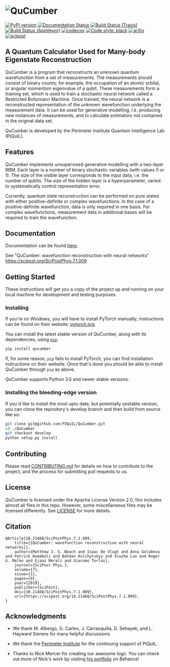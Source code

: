 # ![QuCumber](https://raw.githubusercontent.com/PIQuIL/QuCumber/master/docs/_static/img/QuCumber_full.png)
[![PyPI version](https://badge.fury.io/py/qucumber.svg)](https://badge.fury.io/py/qucumber)
[![Documentation Status](https://readthedocs.org/projects/qucumber/badge/?version=stable)](https://qucumber.readthedocs.io/en/stable/?badge=stable)
[![Build Status (Travis)](https://travis-ci.com/PIQuIL/QuCumber.svg?branch=master)](https://travis-ci.com/PIQuIL/QuCumber)
[![Build Status (AppVeyor)](https://ci.appveyor.com/api/projects/status/lqdrc8qp94w4b9kf/branch/master?svg=true)](https://ci.appveyor.com/project/emerali/qucumber/branch/master)
[![codecov](https://codecov.io/gh/PIQuIL/QuCumber/branch/master/graph/badge.svg)](https://codecov.io/gh/PIQuIL/QuCumber)
[![Code style: black](https://img.shields.io/badge/code%20style-black-000000.svg)](https://github.com/ambv/black)
[![arXiv](https://img.shields.io/badge/arxiv-1812.09329-blue.svg)](https://arxiv.org/abs/1812.09329)
[![scipost](https://img.shields.io/badge/SciPost-7.1.009-blue.svg)](https://scipost.org/SciPostPhys.7.1.009)

## A Quantum Calculator Used for Many-body Eigenstate Reconstruction

QuCumber is a program that reconstructs an unknown quantum wavefunction
from a set of measurements. The measurements should consist of binary counts;
for example, the occupation of an atomic orbital, or angular momentum eigenvalue of
a qubit. These measurements form a training set, which is used to train a
stochastic neural network called a Restricted Boltzmann Machine. Once trained, the
neural network is a reconstructed representation of the unknown wavefunction
underlying the measurement data. It can be used for generative modelling, i.e.
producing new instances of measurements, and to calculate estimators not
contained in the original data set.

QuCumber is developed by the Perimeter Institute Quantum Intelligence Lab (PIQuIL).

## Features

QuCumber implements unsupervised generative modelling with a two-layer RBM.
Each layer is a number of binary stochastic variables (with values 0 or 1). The
size of the visible layer corresponds to the input data, i.e. the number of
qubits. The size of the hidden layer is a hyperparameter, varied to systematically control
representation error.

Currently, quantum state reconstruction can be performed on pure states with either
positive-definite or complex wavefunctions. In the case of a positive-definite
wavefunction, data is only required in one basis. For complex wavefunctions,
measurement data in additional bases will be required to train the wavefunction.

## Documentation

Documentation can be found [here](https://qucumber.readthedocs.io/en/stable/).

See "QuCumber: wavefunction reconstruction with neural networks" https://scipost.org/SciPostPhys.7.1.009

## Getting Started

These instructions will get you a copy of the project up and running on your
local machine for development and testing purposes.

### Installing

If you're on Windows, you will have to install PyTorch manually; instructions
can be found on their website: [pytorch.org](https://pytorch.org).

You can install the latest stable version of QuCumber, along with its dependencies,
using [`pip`](https://pip.pypa.io/en/stable/quickstart/):

```bash
pip install qucumber
```

If, for some reason, `pip` fails to install PyTorch, you can find installation
instructions on their website. Once that's done you should be able to install
QuCumber through `pip` as above.

QuCumber supports Python 3.5 and newer stable versions.

### Installing the bleeding-edge version

If you'd like to install the most upto date, but potentially unstable version,
you can clone the repository's develop branch and then build from source like so:

```bash
git clone git@github.com:PIQuIL/QuCumber.git
cd ./QuCumber
git checkout develop
python setup.py install
```

## Contributing

Please read [CONTRIBUTING.md](CONTRIBUTING.md) for details on how to contribute
to the project, and the process for submitting pull requests to us.

## License

QuCumber is licensed under the Apache License Version 2.0, this includes almost
all files in this repo. However, some miscellaneous files may be licensed
differently. See [LICENSE](LICENSE) for more details.

## Citation
```
@Article{10.21468/SciPostPhys.7.1.009,
	title={{QuCumber: wavefunction reconstruction with neural networks}},
	author={Matthew J. S. Beach and Isaac De Vlugt and Anna Golubeva and Patrick Huembeli and Bohdan Kulchytskyy and Xiuzhe Luo and Roger G. Melko and Ejaaz Merali and Giacomo Torlai},
	journal={SciPost Phys.},
	volume={7},
	issue={1},
	pages={9},
	year={2019},
	publisher={SciPost},
	doi={10.21468/SciPostPhys.7.1.009},
	url={https://scipost.org/10.21468/SciPostPhys.7.1.009},
}
```
## Acknowledgments

- We thank M. Albergo, G. Carleo, J. Carrasquilla, D. Sehayek, and L. Hayward Sierens for many helpful discussions.

- We thank the [Perimeter Institute](https://www.perimeterinstitute.ca) for the continuing support of PIQuIL.

- Thanks to Nick Mercer for creating our awesome logo. You can check out more of Nick's
work by visiting [his portfolio](https://www.behance.net/nickdmercec607) on
Behance!

